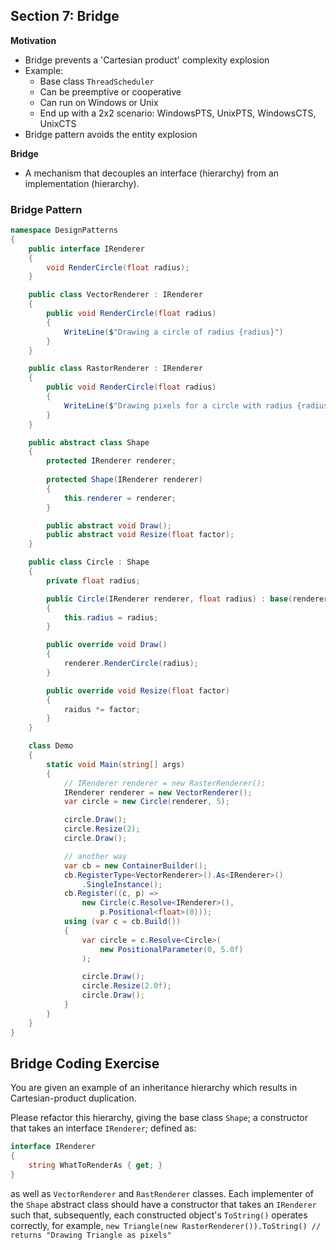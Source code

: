 ## **Section 7: Bridge**

**Motivation**
* Bridge prevents a 'Cartesian product' complexity explosion
* Example: 
    * Base class `ThreadScheduler`
    * Can be preemptive or cooperative
    * Can run on Windows or Unix
    * End up with a 2x2 scenario: WindowsPTS, UnixPTS, WindowsCTS, UnixCTS
* Bridge pattern avoids the entity explosion

**Bridge**
* A mechanism that decouples an interface (hierarchy) from an implementation (hierarchy).

### **Bridge Pattern**
```csharp
namespace DesignPatterns
{
    public interface IRenderer
    {
        void RenderCircle(float radius);
    }

    public class VectorRenderer : IRenderer
    {
        public void RenderCircle(float radius)
        {
            WriteLine($"Drawing a circle of radius {radius}")
        }
    }

    public class RastorRenderer : IRenderer
    {
        public void RenderCircle(float radius)
        {
            WriteLine($"Drawing pixels for a circle with radius {radius}")
        }
    }

    public abstract class Shape
    {
        protected IRenderer renderer;
        
        protected Shape(IRenderer renderer)
        {
            this.renderer = renderer;
        }

        public abstract void Draw();
        public abstract void Resize(float factor);
    }

    public class Circle : Shape
    {
        private float radius;

        public Circle(IRenderer renderer, float radius) : base(renderer)
        {
            this.radius = radius;
        }

        public override void Draw()
        {
            renderer.RenderCircle(radius);
        }

        public override void Resize(float factor)
        {
            raidus *= factor;
        }
    }

    class Demo
    {
        static void Main(string[] args)
        {
            // IRenderer renderer = new RasterRenderer();
            IRenderer renderer = new VectorRenderer();
            var circle = new Circle(renderer, 5);

            circle.Draw();
            circle.Resize(2);
            circle.Draw();

            // another way 
            var cb = new ContainerBuilder();
            cb.RegisterType<VectorRenderer>().As<IRenderer>()
                .SingleInstance();
            cb.Register((c, p) => 
                new Circle(c.Resolve<IRenderer>(),
                    p.Positional<float>(0)));
            using (var c = cb.Build())
            {
                var circle = c.Resolve<Circle>(
                    new PositionalParameter(0, 5.0f)
                );

                circle.Draw();
                circle.Resize(2.0f);
                circle.Draw();
            }
        }
    }
}
```

## **Bridge Coding Exercise**

You are given an example of an inheritance hierarchy which results in Cartesian-product duplication.

Please refactor this hierarchy, giving the base class `Shape`; a constructor that takes an interface `IRenderer`; defined as:
```csharp
interface IRenderer
{
    string WhatToRenderAs { get; }
}
```
as well as `VectorRenderer` and `RastRenderer` classes. Each implementer of the `Shape` abstract class should have a constructor
that takes an `IRenderer` such that, subsequently, each constructed object's `ToString()` operates correctly, for example,
`new Triangle(new RasterRenderer()).ToString() // returns "Drawing Triangle as pixels"`

